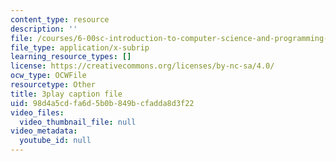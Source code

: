 ```yaml
---
content_type: resource
description: ''
file: /courses/6-00sc-introduction-to-computer-science-and-programming-spring-2011/98d4a5cdfa6d5b0b849bcfadda8d3f22_ggxY20cXql8.vtt
file_type: application/x-subrip
learning_resource_types: []
license: https://creativecommons.org/licenses/by-nc-sa/4.0/
ocw_type: OCWFile
resourcetype: Other
title: 3play caption file
uid: 98d4a5cd-fa6d-5b0b-849b-cfadda8d3f22
video_files:
  video_thumbnail_file: null
video_metadata:
  youtube_id: null
---
```

